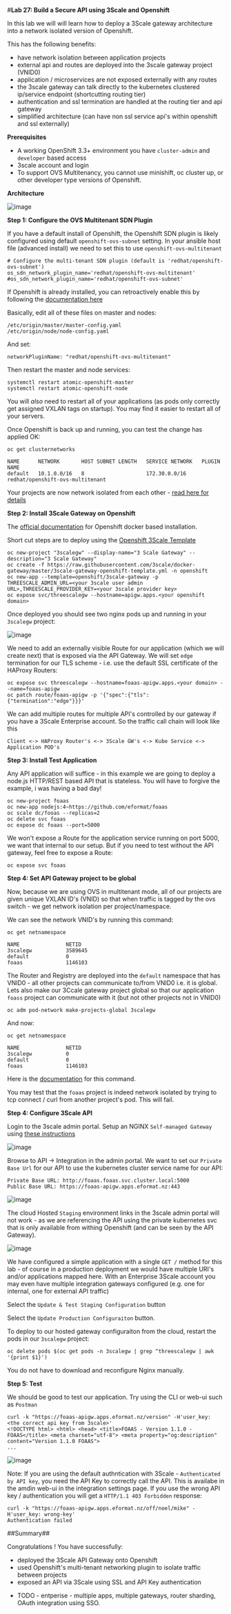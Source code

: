 #**Lab 27: Build a Secure API using 3Scale and Openshift**

In this lab we will will learn how to deploy a 3Scale gateway architecture into a network isolated version of Openshift.

This has the following benefits:

- have network isolation between application projects
- external api and routes are deployed into the 3scale gateway project (VNID0)
- application / microservices are not exposed externally with any routes
- the 3scale gateway can talk directly to the kubernetes clustered ip/service endpoint (shortcutting routing tier)
- authentication and ssl termination are handled at the routing tier and api gateway
- simplified architecture (can have non ssl service api's within openshift and ssl externally) 

**Prerequisites**

* A working OpenShift 3.3+ environment you have `cluster-admin` and `developer` based access
* 3scale account and login
* To support OVS Multitenancy, you cannot use minishift, oc cluster up, or other developer type versions 
  of Openshift.

**Architecture**

![image](images/27-api-gateway-isolated-architecture-openshift.png)


**Step 1: Configure the OVS Multitenant SDN Plugin**

If you have a default install of Openshift, the Openshift SDN plugin is likely configured using default `openshift-ovs-subnet` setting.
In your ansible host file (advanced install) we need to set this to use `openshift-ovs-multitenant`

    # Configure the multi-tenant SDN plugin (default is 'redhat/openshift-ovs-subnet')
    os_sdn_network_plugin_name='redhat/openshift-ovs-multitenant'
    #os_sdn_network_plugin_name='redhat/openshift-ovs-subnet'

If Openshift is already installed, you can retroactively enable this by following the [documentation here](https://docs.openshift.com/container-platform/3.3/install_config/configuring_sdn.html#configuring-the-pod-network-on-masters)

Basically, edit all of these files on master and nodes:

    /etc/origin/master/master-config.yaml 
    /etc/origin/node/node-config.yaml 

And set:

    networkPluginName: "redhat/openshift-ovs-multitenant" 

Then restart the master and node services:

    systemctl restart atomic-openshift-master
    systemctl restart atomic-openshift-node

You will *also* need to restart all of your applications (as pods only correctly get assigned VXLAN tags on startup). You may find it easier to restart
all of your servers.

Once Openshift is back up and running, you can test the change has applied OK:

    oc get clusternetworks

    NAME      NETWORK       HOST SUBNET LENGTH   SERVICE NETWORK   PLUGIN NAME
    default   10.1.0.0/16   8                    172.30.0.0/16     redhat/openshift-ovs-multitenant

Your projects are now network isolated from each other - [read here for details](https://docs.openshift.com/container-platform/3.3/architecture/additional_concepts/sdn.html)

**Step 2: Install 3Scale Gateway on Openshift**

The [official documentation](https://support.3scale.net/guides/infrastructure/docker-openshift) for Openshift docker based installation.

Short cut steps are to deploy using the [Openshift 3Scale Template](https://raw.githubusercontent.com/3scale/docker-gateway/master/3scale-gateway-openshift-template.yml)

    oc new-project "3scalegw" --display-name="3 Scale Gateway" --description="3 Scale Gateway"
    oc create -f https://raw.githubusercontent.com/3scale/docker-gateway/master/3scale-gateway-openshift-template.yml -n openshift
    oc new-app --template=openshift/3scale-gateway -p THREESCALE_ADMIN_URL=<your 3scale user admin URL>,THREESCALE_PROVIDER_KEY=<your 3scale provider key>
    oc expose svc/threescalegw --hostname=apigw.apps.<your openshift domain>

Once deployed you should see two nginx pods up and running in your `3scalegw` project:

![image](images/27-3scale-gw-running-openshift.png)

We need to add an externally visible Route for our application (which we will create next) that is exposed via the API Gateway. We will set `edge` termination for our
TLS scheme - i.e. use the default SSL certificate of the HAProxy Routers:

    oc expose svc threescalegw --hostname=foaas-apigw.apps.<your domain> --name=foaas-apigw
    oc patch route/foaas-apigw -p '{"spec":{"tls":{"termination":"edge"}}}'

We can add multiple routes for multiple API's controlled by our gateway if you have a 3Scale Enterprise account. So the traffic call chain will look like this

    Client <-> HAProxy Router's <-> 3Scale GW's <-> Kube Service <-> Application POD's


**Step 3: Install Test Application**

Any API application will suffice - in this example we are going to deploy a node.js HTTP/REST based API that is stateless. You will have to forgive the example, i
was having a bad day!

    oc new-project foaas
    oc new-app nodejs:4~https://github.com/eformat/foaas
    oc scale dc/fooas --replicas=2
    oc delete svc foaas
    oc expose dc foaas --port=5000

We won't expose a Route for the application service running on port 5000, we want that internal to our setup. But if you need to test without the API gateway, feel free to expose a Route:

    oc expose svc foaas

**Step 4: Set API Gateway project to be global**

Now, because we are using OVS in multitenant mode, all of our projects are given unique VXLAN ID's (VNID) so that when traffic is tagged by the ovs switch - we get network isolation per project/namespace.

We can see the network VNID's by running this command:

    oc get netnamespace

    NAME               NETID
    3scalegw           3589645
    default            0
    foaas              1146103

The Router and Registry are deployed into the `default` namespace that has VNID0 - all other projects can communicate to/from VNID0 i.e. it is global.
Lets also make our 3Ccale gateway project global so that our application `foass` project can communicate with it (but not other projects not in VNID0)

    oc adm pod-network make-projects-global 3scalegw

And now:

    oc get netnamespace

    NAME               NETID
    3scalegw           0
    default            0
    foaas              1146103

Here is the [documentation](https://docs.openshift.com/container-platform/3.3/admin_guide/managing_pods.html) for this command.

You may test that the `foaas` project is indeed network isolated by trying to tcp connect / curl from another project's pod. This will fail.


**Step 4: Configure 3Scale API**

Login to the 3scale admin portal. Setup an NGINX `Self-managed Gateway` using [these instructions](https://support.3scale.net/docs/deployment-options/nginx-gateway)

![image](images/27-3scale-self-managed-gateway.png)

Browse to API -> Integration in the admin portal. We want to set our `Private Base Url` for our API to use the kubernetes cluster service name for our API:

    Private Base URL: http://foaas.foaas.svc.cluster.local:5000
    Public Base URL: https://foaas-apigw.apps.eformat.nz:443

![image](images/27-3scale-prod-config.png)

The cloud Hosted `Staging` environment links in the 3scale admin portal will not work - as we are referencing the API using the private kubernetes svc that
is only available from withing Openshift (and can be seen by the API Gateway).

![image](images/27-3scale-staging-config.png)

We have configured a simple application with a single `GET /` method for this lab - of course in a production deployment we would have multiple URI's
 and/or applications mapped here. With an Enterprise 3Scale account you may even have multiple integration gateways configured (e.g. one for internal, one for external API traffic)

Select the `Update & Test Staging Configuration` button

Select the `Update Production Configuraiton` button.

To deploy to our hosted gateway configuraiton from the cloud, restart the pods in our `3scalegw` project:

    oc delete pods $(oc get pods -n 3scalegw | grep ^threescalegw | awk '{print $1}')

You do not have to download and reconfigure Nginx manually.


**Step 5: Test**

We should be good to test our application. Try using the CLI or web-ui such as `Postman`

    curl -k "https://foaas-apigw.apps.eformat.nz/version" -H'user_key: <the correct api key from 3scale>'
    <!DOCTYPE html> <html> <head> <title>FOAAS - Version 1.1.0 - FOAAS</title> <meta charset="utf-8"> <meta property="og:description" content="Version 1.1.0 FOAAS">
    ...

![image](images/27-3scale-api-success.png)

Note: If you are using the default authntication with 3Scale - `Authenticated by API key`, you need the API Key to correctly call the API. This is
availabe in the amdin web-ui in the integration settings page. If you use the wrong API key / authentication you will get a `HTTP/1.1 403 Forbidden` response:

    curl -k "https://foaas-apigw.apps.eformat.nz/off/noel/mike" -H'user_key: wrong-key'
    Authentication failed


##Summary##

Congratulations ! You have successfully:

* deployed the 3Scale API Gateway onto Openshift
* used Openshift's multi-tenant networking plugin to isolate traffic between projects
* exposed an API via 3Scale using SSL and API Key authentication

- TODO - entperise - multiple apps, multiple gateways, router sharding, OAuth integration using SSO.

